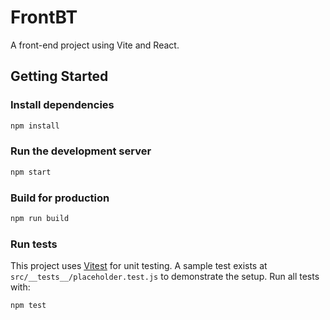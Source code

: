 # FrontBT

A front-end project using Vite and React.

## Getting Started

### Install dependencies

```bash
npm install
```

### Run the development server

```bash
npm start
```

### Build for production

```bash
npm run build
```

### Run tests

This project uses [Vitest](https://vitest.dev/) for unit testing. A sample test
exists at `src/__tests__/placeholder.test.js` to demonstrate the setup.
Run all tests with:

```bash
npm test
```
